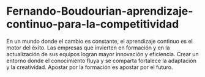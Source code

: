 # Fernando-Boudourian-aprendizaje-continuo-para-la-competitividad
En un mundo donde el cambio es constante, el aprendizaje continuo es el motor del éxito. Las empresas que invierten en formación y en la actualización de sus equipos logran mayor innovación y eficiencia. Crear un entorno donde el conocimiento fluya y se comparta fortalece la adaptación y la creatividad. Apostar por la formación es apostar por el futuro.
